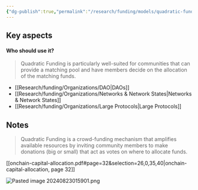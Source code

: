 ```yaml
---
{"dg-publish":true,"permalink":"/research/funding/models/quadratic-funding/"}
---
```


## Key aspects

#### Who should use it?
> Quadratic Funding is particularly well-suited for communities that can provide a matching pool and have members decide on the allocation of the matching funds.
+ [[Research/funding/Organizations/DAO\|DAOs]]
+ [[Research/funding/Organizations/Networks & Network States\|Networks & Network States]]
+ [[Research/funding/Organizations/Large Protocols\|Large Protocols]]
## Notes

> Quadratic Funding is a crowd-funding mechanism that amplifies available resources by inviting community members to make donations (big or small) that act as votes on where to allocate funds.

[[onchain-capital-allocation.pdf#page=32&selection=26,0,35,40|onchain-capital-allocation, page 32]]

![Pasted image 20240823015901.png](/img/user/Pasted%20image%2020240823015901.png)